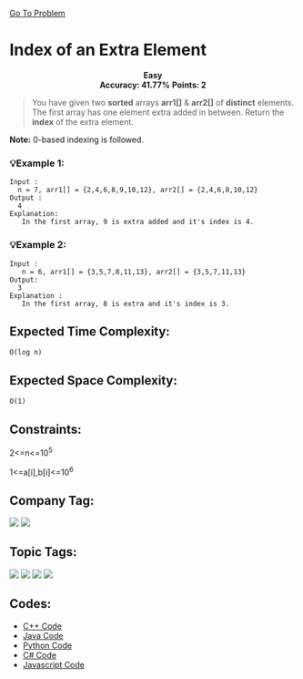  [Go To Problem](https://www.geeksforgeeks.org/problems/index-of-an-extra-element/1)
# Index of an Extra Element




<div align="center">
  <strong>Easy</strong>    
</div>
<div align="center">
       <strong>Accuracy:  41.77%</strong>    
               <strong>Points: 2</strong>
</div>

> You have given two **sorted** arrays **arr1[]** & **arr2[]** of **distinct** elements. The first array has one element extra added in between. Return the **index** of the extra element.

**Note:** 0-based indexing is followed.

### 💡Example 1:

``` 
Input :
  n = 7, arr1[] = {2,4,6,8,9,10,12}, arr2[] = {2,4,6,8,10,12}
Output :
  4
Explanation:
   In the first array, 9 is extra added and it's index is 4.
```
### 💡Example 2:

``` 
Input :
   n = 6, arr1[] = {3,5,7,8,11,13}, arr2[] = {3,5,7,11,13}
Output:
  3
Explanation :
   In the first array, 8 is extra and it's index is 3.
```

## Expected Time Complexity:
 ```O(log n)```
## Expected Space Complexity: 
```O(1)```

## Constraints: 
2<=n<=10<sup>5</sup>

1<=a[i],b[i]<=10<sup>6</sup>
## Company Tag: 
<p align="left">
<a href="https://www.geeksforgeeks.org/explore/?company[]=Zoho"><img src="https://img.shields.io/badge/Zoho-10000?style=for-the-badge&logo=Zoho&logoColor=FFFFFF&labelColor=43822C&color=43822C"/></a>
<a href="https://www.geeksforgeeks.org/explore/?company[]=Amazon"><img src="https://img.shields.io/badge/Amazon-10000?style=for-the-badge&logo=Amazon&logoColor=FFFFFF&labelColor=D88913&color=2A79D7"/> </a>



</p>

## Topic Tags:
<p align="left">
 <a href="https://www.geeksforgeeks.org/explore/?category[]=Arrays"><img src="https://img.shields.io/badge/Arrays-258FFA?style=flat&logo=Array&logoColor=FF&labelColor=43822C&color=43822C" /></a>
 <a href="https://www.geeksforgeeks.org/explore/?category[]=Searching"><img src="https://img.shields.io/badge/Searching-258FFA?style=flat&logo=Searching&logoColor=FF&labelColor=5209b8&color=5209b8" /></a>
<a href="https://www.geeksforgeeks.org/explore/?category[]=Data%20Structures"><img src="https://img.shields.io/badge/Data%20Structures-100000?style=flat&logo=Data Structures&logoColor=F7F7F7&labelcolor=2A79D7&color=2A79D7" /></a>
<a href="https://www.geeksforgeeks.org/explore/?category[]=Algorithms"><img src="https://img.shields.io/badge/Algorithms-100000?style=flat&logo=Algorithms&logoColor=F7F7F7&labelcolor=2A79D7&color=D1BB9E" /></a>
 


## Codes:

 - [C++ Code](https://github.com/HackResist/GeeksForGeeks-POTD/blob/main/June/08-06-2024/Index%20of%20an%20Extra%20Element.cpp) 
 - [Java Code](https://github.com/HackResist/GeeksForGeeks-POTD/blob/main/June/08-06-2024/Index%20of%20an%20Extra%20Element.java)
 - [Python Code](https://github.com/HackResist/GeeksForGeeks-POTD/blob/main/June/08-06-2024/Index%20of%20an%20Extra%20Element.py)
 - [C# Code](#start)
 - [Javascript Code](https://github.com/HackResist/GeeksForGeeks-POTD/blob/main/June/08-06-2024/Index%20of%20an%20Extra%20Element.js)


 

